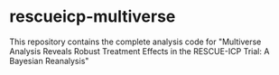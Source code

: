 # rescueicp-multiverse
This repository contains the complete analysis code for "Multiverse Analysis Reveals Robust Treatment Effects in the RESCUE-ICP Trial: A Bayesian Reanalysis"
